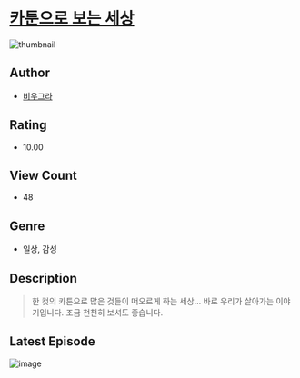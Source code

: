 # [카툰으로 보는 세상](https://comic.naver.com/challenge/list?titleId=811081)
![thumbnail](https://image-comic.pstatic.net/user_contents_data/challenge_comic/2023/05/25/366061/upload_3906420984498893363_480x623.jpeg)

## Author
- [비우그라](https://comic.naver.com/artistTitle?id=366061)

## Rating
- 10.00

## View Count
- 48

## Genre
- 일상, 감성

## Description
> 한 컷의 카툰으로 많은 것들이 떠오르게 하는 세상... 바로 우리가 살아가는 이야기입니다. 조금 천천히 보셔도 좋습니다.


## Latest Episode
![image](https://image-comic.pstatic.net/user_contents_data/challenge_comic/2023/05/27/366061/upload_7233454118314010168.jpeg)

